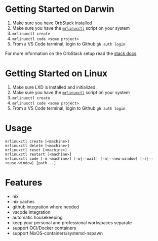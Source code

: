 # Getting Started on Darwin

1. Make sure you have OrbStack installed
2. Make sure you have the [`mrlinuxctl`](./mrlinuxctl) script on your system
3. `mrlinuxctl create`
4. `mrlinuxctl code <some project>`
5. From a VS Code terminal, login to Github `gh auth login`

For more information on the OrbStack setup read the [stack docs](./stacks/orb/README.md).

# Getting Started on Linux

1. Make sure LXD is installed and initialized.
2. Make sure you have the [`mrlinuxctl`](./mrlinuxctl) script on your system
3. `mrlinuxctl create`
4. `mrlinuxctl code <some project>`
5. From a VS Code terminal, login to Github `gh auth login`

# Usage

```
mrlinuxctl create [<machine>]
mrlinuxctl delete [<machine>]
mrlinuxctl reset [<machine>]
mrlinuxctl restart [<machine>]
mrlinuxctl code [-m <machine>] [-w|--wait] [-n|--new-window] [-r|--reuse-window] [path...]
```

# Features

- nix
- nix caches
- github integration where needed
- vscode integration
- automatic housekeeping
- keep your personal and professional workspaces separate
- support OCI/Docker containers
- support NixOS-containers/systemd-nspawn
